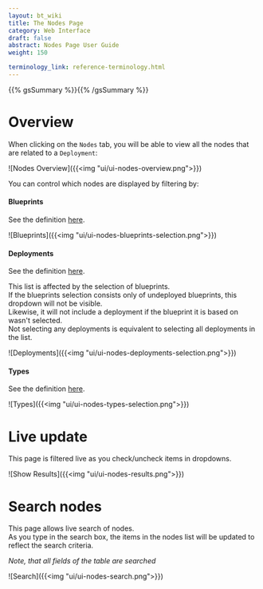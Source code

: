 ```yaml
---
layout: bt_wiki
title: The Nodes Page
category: Web Interface
draft: false
abstract: Nodes Page User Guide
weight: 150

terminology_link: reference-terminology.html
---
```

{{% gsSummary %}}{{% /gsSummary %}}

# Overview
When clicking on the `Nodes` tab, you will be able to view all the nodes that are related to a `Deployment`:

![Nodes Overview]({{<img "ui/ui-nodes-overview.png">}})

You can control which nodes are displayed by filtering by:

#### Blueprints
See the definition [here](/reference-terminology#blueprint).

![Blueprints]({{<img "ui/ui-nodes-blueprints-selection.png">}})

#### Deployments
See the definition [here](/reference-terminology#deployment).

This list is affected by the selection of blueprints.<br>
If the blueprints selection consists only of undeployed blueprints, this dropdown will not be visible.<br>
Likewise, it will not include a deployment if the blueprint it is based on wasn't selected.<br>
Not selecting any deployments is equivalent to selecting all deployments in the list.

![Deployments]({{<img "ui/ui-nodes-deployments-selection.png">}})

#### Types
See the definition [here](/reference-terminology#type).

![Types]({{<img "ui/ui-nodes-types-selection.png">}})

# Live update
This page is filtered live as you check/uncheck items in dropdowns.

![Show Results]({{<img "ui/ui-nodes-results.png">}})

# Search nodes
This page allows live search of nodes.<br>
As you type in the search box, the items in the nodes list will be updated to reflect the search criteria.

*Note, that all fields of the table are searched*

![Search]({{<img "ui/ui-nodes-search.png">}})

